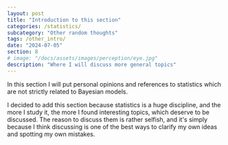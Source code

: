 ```yaml
---
layout: post
title: "Introduction to this section"
categories: /statistics/
subcategory: "Other random thoughts"
tags: /other_intro/
date: "2024-07-05"
section: 8
# image: "/docs/assets/images/perception/eye.jpg"
description: "Where I will discuss more general topics"
---
```


In this section I will put personal opinions and references to statistics which
are not strictly related to Bayesian models.

I decided to add this section because statistics is a huge discipline,
and the more I study it, the more I found interesting topics, which deserve to
be discussed.
The reason to discuss them is rather selfish, and it's simply because
I think discussing is one of the best ways to clarify my own ideas and spotting
my own mistakes.